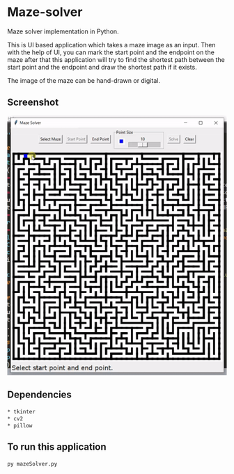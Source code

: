 # Maze-solver
Maze solver implementation in Python.

This is UI based application which takes a maze image as an input. Then with the help of UI, you can mark the start point and the endpoint on the maze after that this application will try to find the shortest path between the start point and the endpoint and draw the shortest path if it exists.

The image of the maze can be hand-drawn or digital.

## Screenshot
![Maze solver screenshot](screenshot01.gif)

## Dependencies
``` 
* tkinter
* cv2
* pillow 
```
## To run this application
```
py mazeSolver.py
```
